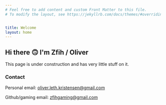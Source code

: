 ```yaml
---
# Feel free to add content and custom Front Matter to this file.
# To modify the layout, see https://jekyllrb.com/docs/themes/#overriding-theme-defaults


title: Welcome
layout: home
---
```


## Hi there 🙃 I'm Zfih / Oliver
This page is under construction and has very little stuff on it.
    
### Contact
Personal email: [oliver.leth.kristensen@gmail.com](mailto:oliver.leth.kristensen@gmail.com)

Github/gaming email: [zfihgaming@gmail.com](mailto:zfihgaming@gmail.com)
